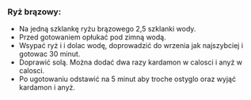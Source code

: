 
### Ryż brązowy:

* Na jedną szklankę ryżu brązowego 2,5 szklanki wody.
* Przed gotowaniem opłukać pod zimną wodą.
* Wsypać ryż i i dolac wodę, doprowadzić do wrzenia jak najszybciej i gotowac 30 minut.
* Doprawić solą. Można dodać dwa razy kardamon w calosci i anyż w calosci. 
* Po ugotowaniu odstawić na 5 minut aby troche ostyglo oraz wyjąć kardamon i anyż.

